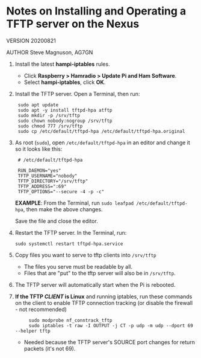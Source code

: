 # Notes on Installing and Operating a TFTP server on the Nexus

VERSION 20200821

AUTHOR Steve Magnuson, AG7GN

1. Install the latest __hampi-iptables__ rules.

	- Click __Raspberry > Hamradio > Update Pi and Ham Software__.
	- Select __hampi-iptables__, click __OK__.

1. Install the TFTP server. Open a Terminal, then run:
	
		sudo apt update
		sudo apt -y install tftpd-hpa atftp
		sudo mkdir -p /srv/tftp
		sudo chown nobody:nogroup /srv/tftp
		sudo chmod 777 /srv/tftp
		sudo cp /etc/default/tftpd-hpa /etc/default/tftpd-hpa.original

1. As root (`sudo`), open `/etc/default/tftpd-hpa` in an editor and change it so it looks like this:

		# /etc/default/tftpd-hpa

		RUN_DAEMON="yes"
		TFTP_USERNAME="nobody"
		TFTP_DIRECTORY="/srv/tftp"
		TFTP_ADDRESS=":69"
		TFTP_OPTIONS="--secure -4 -p -c"
		
	__EXAMPLE__: From the Terminal, run `sudo leafpad /etc/default/tftpd-hpa`, then make the above changes.
	
	Save the file and close the editor.

1.	Restart the TFTP server. In the Terminal, run:

		sudo systemctl restart tftpd-hpa.service
		
1.	Copy files you want to serve to tftp clients into `/srv/tftp`

	- The files you serve must be readable by all.
	- Files that are "put" to the tftp server will also be in `/srv/tftp`.
	
1. The TFTP server will automatically start when the Pi is rebooted.

1. __If the TFTP *CLIENT* is Linux__ and running iptables, run these commands on the client to enable TFTP connection tracking (or disable the firewall - not recommended)

			sudo modprobe nf_conntrack_tftp
			sudo iptables -t raw -I OUTPUT -j CT -p udp -m udp --dport 69 --helper tftp

	- Needed because the TFTP server's SOURCE port changes for return packets (it's not 69).
	
